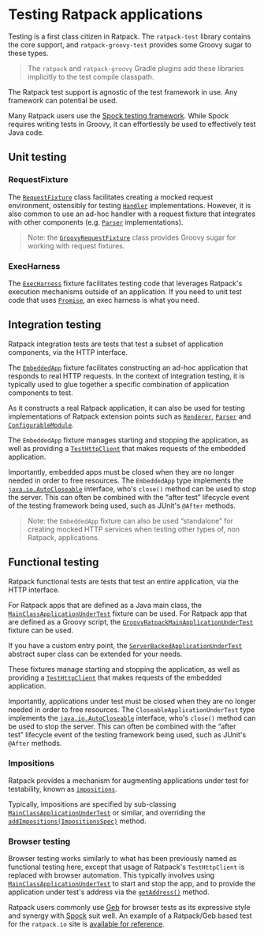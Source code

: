 # Testing Ratpack applications

Testing is a first class citizen in Ratpack.
The `ratpack-test` library contains the core support, and `ratpack-groovy-test` provides some Groovy sugar to these types.

> The `ratpack` and `ratpack-groovy` Gradle plugins add these libraries implicitly to the test compile classpath.

The Ratpack test support is agnostic of the test framework in use.
Any framework can potential be used.

Many Ratpack users use the [Spock testing framework](http://spockframework.org).
While Spock requires writing tests in Groovy, it can effortlessly be used to effectively test Java code.

## Unit testing

### RequestFixture

The [`RequestFixture`](api/ratpack/test/handling/RequestFixture.html#handle-ratpack.core.handling.Handler-ratpack.exec.func.Action-) class
facilitates creating a mocked request environment, ostensibly for testing [`Handler`](api/ratpack/core/handling/Handler.html) implementations.
However, it is also common to use an ad-hoc handler with a request fixture that integrates with other components (e.g. [`Parser`](api/ratpack/parse/Parser.html) implementations).

> Note: the [`GroovyRequestFixture`](api/ratpack/groovy/test/handling/GroovyRequestFixture.html) class provides Groovy sugar for working with request fixtures.
 
### ExecHarness

The [`ExecHarness`](api/ratpack/test/exec/ExecHarness.html) fixture facilitates testing code that leverages Ratpack's execution mechanisms outside of an application.
If you need to unit test code that uses [`Promise`](api/ratpack/exec/Promise.html), an exec harness is what you need.

## Integration testing

Ratpack integration tests are tests that test a subset of application components, via the HTTP interface.
 
The [`EmbeddedApp`](api/ratpack/test/embed/EmbeddedApp.html) fixture facilitates constructing an ad-hoc application that responds to real HTTP requests.
In the context of integration testing, it is typically used to glue together a specific combination of application components to test.

As it constructs a real Ratpack application, it can also be used for testing implementations of Ratpack extension points such as [`Renderer`](api/ratpack/render/Renderer.html), [`Parser`](api/ratpack/parse/Parser.html) and [`ConfigurableModule`](api/ratpack/guice/ConfigurableModule.html).

The `EmbeddedApp` fixture manages starting and stopping the application, as well as providing a [`TestHttpClient`](api/ratpack/test/http/TestHttpClient.html) that makes requests of the embedded application.

Importantly, embedded apps must be closed when they are no longer needed in order to free resources.
The `EmbeddedApp` type implements the [`java.io.AutoCloseable`](https://docs.oracle.com/javase/8/docs/api/java/lang/AutoCloseable.html) interface, who's `close()` method can be used to stop the server.
This can often be combined with the “after test” lifecycle event of the testing framework being used, such as JUnit's `@After` methods.

> Note: the `EmbeddedApp` fixture can also be used “standalone” for creating mocked HTTP services when testing other types of, non Ratpack, applications.  

## Functional testing

Ratpack functional tests are tests that test an entire application, via the HTTP interface.

For Ratpack apps that are defined as a Java main class, the [`MainClassApplicationUnderTest`](api/ratpack/test/MainClassApplicationUnderTest.html) fixture can be used.
For Ratpack app that are defined as a Groovy script, the [`GroovyRatpackMainApplicationUnderTest`](api/ratpack/groovy/test/GroovyRatpackMainApplicationUnderTest.html) fixture can be used.

If you have a custom entry point, the [`ServerBackedApplicationUnderTest`](api/ratpack/test/ServerBackedApplicationUnderTest.html) abstract super class can be extended for your needs.

These fixtures manage starting and stopping the application, as well as providing a [`TestHttpClient`](api/ratpack/test/http/TestHttpClient.html) that makes requests of the embedded application.

Importantly, applications under test must be closed when they are no longer needed in order to free resources.
The `CloseableApplicationUnderTest` type implements the [`java.io.AutoCloseable`](https://docs.oracle.com/javase/8/docs/api/java/lang/AutoCloseable.html) interface, who's `close()` method can be used to stop the server.
This can often be combined with the “after test” lifecycle event of the testing framework being used, such as JUnit's `@After` methods. 

### Impositions
 
Ratpack provides a mechanism for augmenting applications under test for testability, known as [`impositions`](api/ratpack/impose/Impositions.html).

Typically, impositions are specified by sub-classing [`MainClassApplicationUnderTest`](api/ratpack/test/MainClassApplicationUnderTest.html) or similar, and overriding the 
[`addImpositions(ImpositionsSpec)`](api/ratpack/test/ServerBackedApplicationUnderTest.html#addImpositions-ratpack.core.impose.ImpositionsSpec-) method.
 
### Browser testing

Browser testing works similarly to what has been previously named as functional testing here, except that usage of Ratpack's `TestHttpClient` is replaced with browser automation.
This typically involves using [`MainClassApplicationUnderTest`](api/ratpack/test/MainClassApplicationUnderTest.html) to start and stop the app, 
and to provide the application under test's address via the [`getAddress()`](api/ratpack/test/ApplicationUnderTest.html#getAddress--) method.

Ratpack users commonly use [Geb](http://www.gebish.org/) for browser tests as its expressive style and synergy with [Spock](http://spockframework.org) suit well. 
An example of a Ratpack/Geb based test for the `ratpack.io` site is [available for reference](https://github.com/ratpack/ratpack/blob/master/ratpack-site/src/browserTest/groovy/ratpack/site/SiteBrowserSmokeSpec.groovy).
